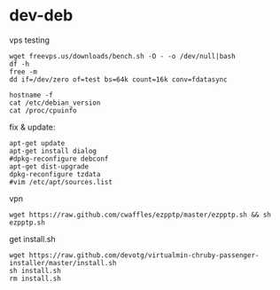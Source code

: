 dev-deb
================================

vps testing

```
wget freevps.us/downloads/bench.sh -O - -o /dev/null|bash
df -h
free -m
dd if=/dev/zero of=test bs=64k count=16k conv=fdatasync

hostname -f
cat /etc/debian_version
cat /proc/cpuinfo
```

fix & update:

```
apt-get update
apt-get install dialog
#dpkg-reconfigure debconf
apt-get dist-upgrade
dpkg-reconfigure tzdata
#vim /etc/apt/sources.list
```

vpn

```
wget https://raw.github.com/cwaffles/ezpptp/master/ezpptp.sh && sh ezpptp.sh
```

get install.sh

```
wget https://raw.github.com/devotg/virtualmin-chruby-passenger-installer/master/install.sh
sh install.sh
rm install.sh
```
